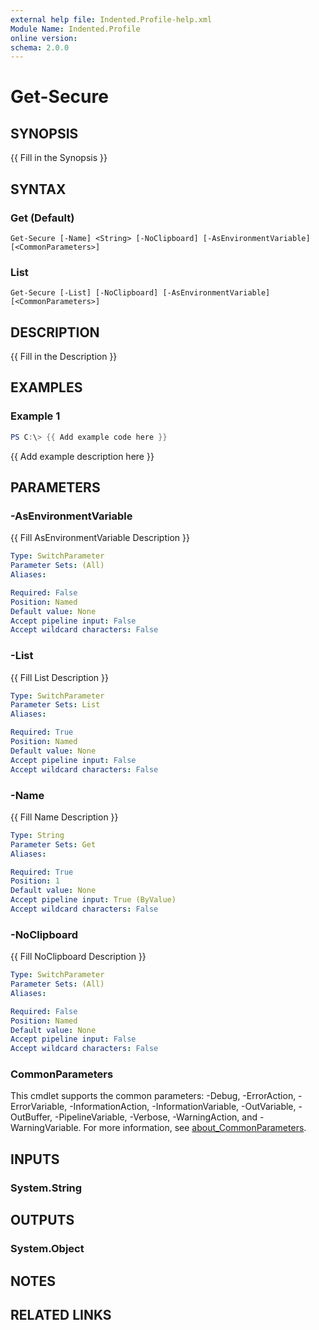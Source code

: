 ```yaml
---
external help file: Indented.Profile-help.xml
Module Name: Indented.Profile
online version:
schema: 2.0.0
---
```


# Get-Secure

## SYNOPSIS
{{ Fill in the Synopsis }}

## SYNTAX

### Get (Default)
```
Get-Secure [-Name] <String> [-NoClipboard] [-AsEnvironmentVariable] [<CommonParameters>]
```

### List
```
Get-Secure [-List] [-NoClipboard] [-AsEnvironmentVariable] [<CommonParameters>]
```

## DESCRIPTION
{{ Fill in the Description }}

## EXAMPLES

### Example 1
```powershell
PS C:\> {{ Add example code here }}
```

{{ Add example description here }}

## PARAMETERS

### -AsEnvironmentVariable
{{ Fill AsEnvironmentVariable Description }}

```yaml
Type: SwitchParameter
Parameter Sets: (All)
Aliases:

Required: False
Position: Named
Default value: None
Accept pipeline input: False
Accept wildcard characters: False
```

### -List
{{ Fill List Description }}

```yaml
Type: SwitchParameter
Parameter Sets: List
Aliases:

Required: True
Position: Named
Default value: None
Accept pipeline input: False
Accept wildcard characters: False
```

### -Name
{{ Fill Name Description }}

```yaml
Type: String
Parameter Sets: Get
Aliases:

Required: True
Position: 1
Default value: None
Accept pipeline input: True (ByValue)
Accept wildcard characters: False
```

### -NoClipboard
{{ Fill NoClipboard Description }}

```yaml
Type: SwitchParameter
Parameter Sets: (All)
Aliases:

Required: False
Position: Named
Default value: None
Accept pipeline input: False
Accept wildcard characters: False
```

### CommonParameters
This cmdlet supports the common parameters: -Debug, -ErrorAction, -ErrorVariable, -InformationAction, -InformationVariable, -OutVariable, -OutBuffer, -PipelineVariable, -Verbose, -WarningAction, and -WarningVariable. For more information, see [about_CommonParameters](http://go.microsoft.com/fwlink/?LinkID=113216).

## INPUTS

### System.String

## OUTPUTS

### System.Object
## NOTES

## RELATED LINKS
